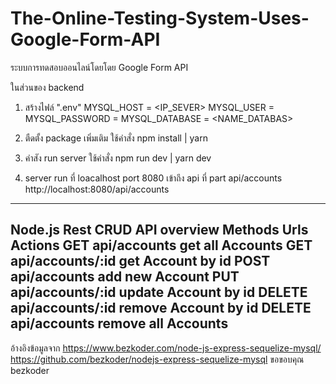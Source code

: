# The-Online-Testing-System-Uses-Google-Form-API
ระบบการทดสอบออนไลน์โดยโดย Google Form API

ในส่วนของ backend 
1. สร้างไฟล์  ".env" 
   MYSQL_HOST = <IP_SEVER>
   MYSQL_USER = <USER>
   MYSQL_PASSWORD = <PASSWORD>
   MYSQL_DATABASE = <NAME_DATABAS>
 
 2. ตืดตั้ง package เพิ่มเติม
    ใช้คำสั่ง npm install | yarn 
 3. คำสัง run server
    ใช้คำสั่ง npm run dev | yarn dev
 4. server run ที่ loacalhost port 8080 เข้าถึง api ที่ part api/accounts
 http://localhost:8080/api/accounts
 
--------------------------------------------------------
Node.js Rest CRUD API overview
Methods	Urls	Actions
GET	api/accounts	get all Accounts
GET	api/accounts/:id	get Account by id
POST	api/accounts	add new Account
PUT	api/accounts/:id	update Account by id
DELETE	api/accounts/:id	remove Account by id
DELETE	api/accounts	remove all Accounts
--------------------------------------------------------
อ้างอิงข้อมูลจาก
https://www.bezkoder.com/node-js-express-sequelize-mysql/
https://github.com/bezkoder/nodejs-express-sequelize-mysql
ขอขอบคุณ bezkoder

        
